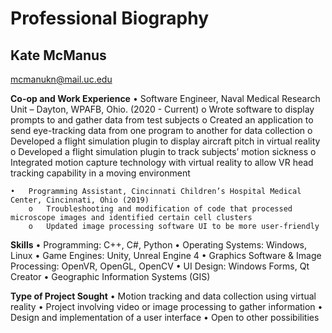 # Professional Biography

## Kate McManus
mcmanukn@mail.uc.edu

**Co-op and Work Experience**
    •	Software Engineer, Naval Medical Research Unit – Dayton, WPAFB, Ohio. (2020 - Current)
        o	Wrote software to display prompts to and gather data from test subjects
        o	Created an application to send eye-tracking data from one program to another for data collection
        o	Developed a flight simulation plugin to display aircraft pitch in virtual reality
        o	Developed a flight simulation plugin to track subjects’ motion sickness
        o	Integrated motion capture technology with virtual reality to allow VR head tracking capability in a moving environment

    •	Programming Assistant, Cincinnati Children’s Hospital Medical Center, Cincinnati, Ohio (2019)
        o	Troubleshooting and modification of code that processed microscope images and identified certain cell clusters
        o	Updated image processing software UI to be more user-friendly

**Skills**
    •	Programming: C++, C#, Python
    •	Operating Systems: Windows, Linux
    •	Game Engines: Unity, Unreal Engine 4
    •	Graphics Software & Image Processing: OpenVR, OpenGL, OpenCV
    •	UI Design: Windows Forms, Qt Creator
    •	Geographic Information Systems (GIS)

**Type of Project Sought**
    •	Motion tracking and data collection using virtual reality
    •	Project involving video or image processing to gather information
    •	Design and implementation of a user interface
    •	Open to other possibilities